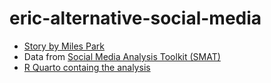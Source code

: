 # eric-alternative-social-media

- [Story by Miles Park]()
- Data from [Social Media Analysis Toolkit (SMAT)](https://www.smat-app.com/)
- [R Quarto containg the analysis](https://github.com/NPR-investigations/eric-alternative-social-media/blob/main/analysis/electronic-registration-information-center-analysis.qmd)
